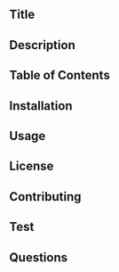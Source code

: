  ## Title 
  
  
 ## Description 
  

 ## Table of Contents 

 ## Installation 

 ## Usage 

 ## License 

 ## Contributing 

 ## Test 

 ## Questions 




